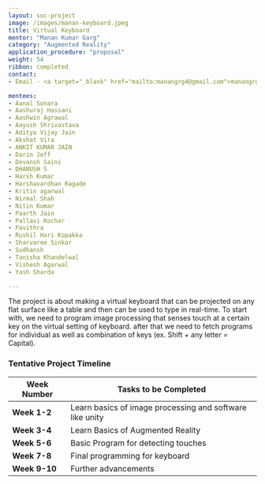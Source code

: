```yaml
---
layout: soc-project
image: /images/manan-keyboard.jpeg
title: Virtual Keyboard
mentor: "Manan Kumar Garg"
category: "Augmented Reality"
application_procedure: "proposal"
weight: 54
ribbon: completed
contact:
- Email - <a target="_blank" href="mailto:manangrg4@gmail.com">manangrg4@gmail.com</a>

mentees:
- Aanal Sonara
- Aashuraj Hassani
- Aashwin Agrawal
- Aayush Shrivastava
- Aditya Vijay Jain
- Akshat Vira
- ANKIT KUMAR JAIN
- Darin Jeff
- Devansh Saini
- DHANUSH S
- Harsh Kumar
- Harshavardhan Ragade
- Kritin agarwal
- Nirmal Shah
- Nitin Kumar
- Paarth Jain
- Pallavi Kochar
- Pavithra
- Rushil Hari Kopakka
- Sharvaree Sinkar
- Sudhansh
- Tanisha Khandelwal
- Vishesh Agarwal
- Yash Sharda

---
```


The project is about making a virtual keyboard that can be projected on any flat surface like a table and then can be used to type in real-time. To start with, we need to program image processing that senses touch at a certain key on the virtual setting of keyboard. after that we need to fetch programs for individual as well as combination of keys (ex. Shift + any letter = Capital).

<!--break-->

### Tentative Project Timeline
<!--break-->

|Week Number  | Tasks to be Completed|
|--- | --- | 
|**Week 1-2** |Learn basics of image processing and software like unity|
|**Week 3-4** |Learn Basics of Augmented Reality|
|**Week 5-6** |Basic Program for detecting touches|
|**Week 7-8** |Final programming for keyboard|
|**Week 9-10** |Further advancements|

